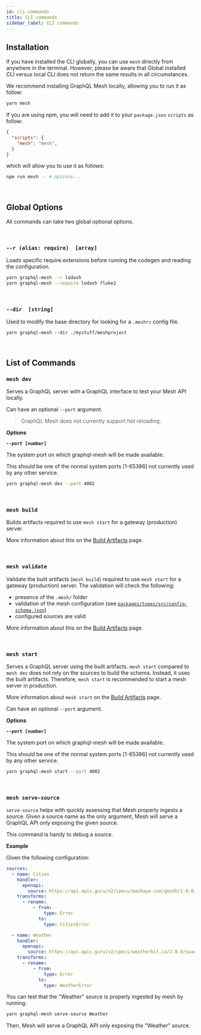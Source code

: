 ```yaml
---
id: cli-commands
title: CLI commands
sidebar_label: CLI commands
---
```



## Installation

If you have installed the CLI globally, you can use `mesh` directly from anywhere in the terminal.
However, please be aware that Global installed CLI versus local CLI does not return the same results in all circumstances.

We recommend installing GraphQL Mesh locally, allowing you to run it as follow:

```bash
yarn mesh
```

If you are using npm, you will need to add it to your `package.json` `scripts` as follow:

```json
{
  "scripts": {
    "mesh": "mesh",
  }
}
```

which will allow you to use it as follows:

```bash
npm run mesh -- # options...
```



<p>
&nbsp;
</p>

## Global Options

All commands can take two global optional options.

<p>
&nbsp;
</p>

###  `--r (alias: require)  [array]`

Loads specific require.extensions before running the codegen and reading the configuration.


```bash
yarn graphql-mesh --r lodash
yarn graphql-mesh --require lodash fluke2
```

<p>
&nbsp;
</p>

### `--dir  [string]`

Used to modify the base directory for looking for a `.meshrc` config file.

```
yarn graphql-mesh --dir ./mystuff/meshproject
```

<p>
&nbsp;
</p>


## List of Commands

### `mesh dev`

Serves a GraphQL server with a GraphQL interface to test your Mesh API locally.

Can have an optional `--port` argument.

> GraphQL Mesh does not currently support hot reloading.


**Options**

**`--port [number]`**

The system port on which graphql-mesh will be made available.

This should be one of the normal system ports [1-65386] not currently used by any other service.


```bash
yarn graphql-mesh dev --port 4002
```

<p>
&nbsp;
</p>



### `mesh build`

Builds artifacts required to use `mesh start` for a gateway (production) server.

More information about this on the [Build Artifacts](/docs/recipes/build-mesh-artifacts) page.

<p>
&nbsp;
</p>


### `mesh validate`

Validate the built artifacts (`mesh build`) required to use `mesh start` for a gateway (production) server.
The validation will check the following:
- presence of the `.mesh/` folder
- validation of the mesh configuration (see [`packages/types/src/config-schema.json`](https://github.com/Urigo/graphql-mesh/blob/master/packages/types/src/config-schema.json))
- configured sources are valid

More information about this on the [Build Artifacts](/docs/recipes/build-mesh-artifacts) page.

<p>
&nbsp;
</p>

### `mesh start`

Serves a GraphQL server using the built artifacts.
`mesh start` compared to `mesh dev` does not rely on the sources to build the schema.
Instead, it uses the built artifacts.
Therefore, `mesh start` is recommended to start a mesh server in production.

More information about `mesh start` on the [Build Artifacts](/docs/recipes/build-mesh-artifacts) page.

Can have an optional `--port` argument.

**Options**

**`--port [number]`**

The system port on which graphql-mesh will be made available.

This should be one of the normal system ports [1-65386] not currently used by any other service.


```bash
yarn graphql-mesh start --port 4002
```

<p>
&nbsp;
</p>

### `mesh serve-source`

`serve-source` helps with quickly assessing that Mesh properly ingests a source.
Given a source name as the only argument, Mesh will serve a GraphQL API only exposing the given source.

This command is handy to debug a source.

**Example**

Given the following configuration:

```yaml
sources:
  - name: Cities
    handler:
      openapi:
        source: https://api.apis.guru/v2/specs/mashape.com/geodb/1.0.0/swagger.json
    transforms:
      - rename:
          - from:
              type: Error
            to:
              type: CitiesError

  - name: Weather
    handler:
      openapi:
        source: https://api.apis.guru/v2/specs/weatherbit.io/2.0.0/swagger.json
    transforms:
      - rename:
          - from:
              type: Error
            to:
              type: WeatherError
```

You can test that the "Weather" source is properly ingested by mesh by running:

```bash
yarn graphql-mesh serve-source Weather
```

Then, Mesh will serve a GraphQL API only exposing the "Weather" source.

<p>
&nbsp;
</p>
